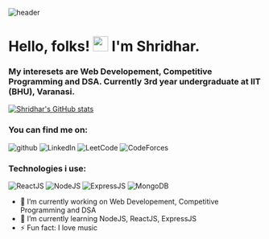 
![header](https://capsule-render.vercel.app/api?type=wave&color=auto&height=300&section=header&text=Shridhar's%20GitHub%20Profile%20&fontSize=45)
# Hello, folks! <img src="https://raw.githubusercontent.com/MartinHeinz/MartinHeinz/master/wave.gif" width="30px"> I'm Shridhar.

### My interesets are Web Developement, Competitive Programming and DSA. Currently 3rd year undergraduate at IIT (BHU), Varanasi.
[![Shridhar's GitHub stats](https://github-readme-stats.vercel.app/api?username=shridhar998)](https://github.com/anuraghazra/github-readme-stats)
### You can find me on:

![github](https://img.shields.io/badge/GitHub-000000?style=for-the-badge&logo=GitHub&logoColor=white)
![LinkedIn](https://img.shields.io/badge/LinkedIn-000000?style=for-the-badge&logo=LinkedIn&logoColor=blue)
![LeetCode](https://img.shields.io/badge/LeetCode-000000?style=for-the-badge&logo=LeetCode&logoColor=yellow)
![CodeForces](https://img.shields.io/badge/CodeForces-000000?style=for-the-badge&logo=CodeForces)
### Technologies i use:
![ReactJS](https://img.shields.io/badge/ReactJS-000000?style=for-the-badge&logo=React&logoColor=blue)
![NodeJS](https://img.shields.io/badge/NodeJS-000000?style=for-the-badge&logo=Node.js&logoColor=green)
![ExpressJS](https://img.shields.io/badge/ExpressJS-000000?style=for-the-badge&logo=Express&logoColor=brown)
![MongoDB](https://img.shields.io/badge/MongoDB-000000?style=for-the-badge&logo=MongoDB&logoColor=green)



- 🔭 I’m currently working on Web Developement, Competitive Programming and DSA
- 🌱 I’m currently learning NodeJS, ReactJS, ExpressJS
- ⚡ Fun fact: I love music

